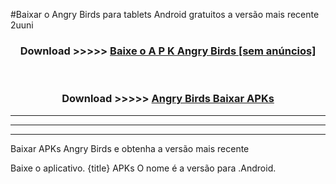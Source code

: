 #Baixar o Angry Birds   para tablets Android gratuitos a versão mais recente 2uuni


<div align="center">
<h3>Download >>>>> <a href="https://pt-web.web.app/?pt= Angry Birds ">Baixe o A P K Angry Birds  [sem anúncios]</a></h3><br>

<h3>Download >>>>> <a href="https://pt-web.web.app/?pt= Angry Birds ">Angry Birds  Baixar APKs</a></h3>
</div>

----------------------------------------------------------

----------------------------------------------------------

----------------------------------------------------------

Baixar APKs Angry Birds  e obtenha a versão mais recente

Baixe o aplicativo. {title} APKs O nome é a versão para .Android.


